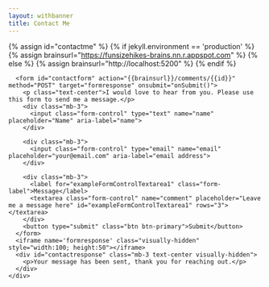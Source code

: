 ```yaml
---
layout: withbanner
title: Contact Me
---
```

 
{% assign id="contactme" %}
{% if jekyll.environment == 'production' %}
{% assign brainsurl="https://funsizehikes-brains.nn.r.appspot.com" %}
{% else %}
{% assign brainsurl="http://localhost:5200" %}
{% endif %}
 
<div class="container-fluid">
  <div class="row">
    <div class="col-4 d-none d-sm-block contactpicture" style="background-image: url('images/justfs/atpctterminus-1024.webp');">
      <div class="contacttext">
      </div>
    </div>
    <div class="col">
       
      <form id="contactform" action="{{brainsurl}}/comments/{{id}}" method="POST" target="formresponse" onsubmit="onSubmit()">
        <p class="text-center">I would love to hear from you. Please use this form to send me a message.</p>
        <div class="mb-3">
          <input class="form-control" type="text" name="name" placeholder="Name" aria-label="name">
        </div>

        <div class="mb-3">
          <input class="form-control" type="email" name="email" placeholder="your@email.com" aria-label="email address">
        </div>
         
        <div class="mb-3">
          <label for="exampleFormControlTextarea1" class="form-label">Message</label>
          <textarea class="form-control" name="comment" placeholder="Leave me a message here" id="exampleFormControlTextarea1" rows="3"></textarea>
        </div>
        <button type="submit" class="btn btn-primary">Submit</button>
      </form>
      <iframe name='formresponse' class="visually-hidden" style="width:100; height:50"></iframe>
      <div id="contactresponse" class="mb-3 text-center visually-hidden">
        <p>Your message has been sent, thank you for reaching out.</p>
      </div>
    </div>
  </div>
</div>
<script>
function onSubmit() {
  var elform=document.getElementById("contactform");
  var elmsg=document.getElementById("contactresponse");

  if( elform ) {
    elform.classList.add("visually-hidden");
  }
  if( elmsg ) {
    elmsg.classList.remove("visually-hidden");
  }
}
</script>
 
